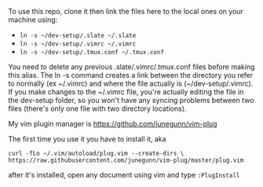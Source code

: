 To use this repo, clone it then link the files here to the local ones on your machine using:

 - `ln -s ~/dev-setup/.slate ~/.slate`
 - `ln -s ~/dev-setup/.vimrc ~/.vimrc`
 - `ln -s ~/dev-setup/.tmux.conf ~/.tmux.conf`
 
You need to delete any previous .slate/.vimrc/.tmux.conf files before making this alias. The ln -s command creates a link between the directory you refer to normally (ex \~/.vimrc) and where the file actually is (\~/dev-setup/.vimrc). If you make changes to the ~/.vimrc file, you're actually editing the file in the dev-setup folder, so you won't have any syncing problems between two files (there's only one file with two directory locations).

My vim plugin manager is https://github.com/junegunn/vim-plug

The first time you use it you have to install it, aka

`curl -fLo ~/.vim/autoload/plug.vim --create-dirs \
    https://raw.githubusercontent.com/junegunn/vim-plug/master/plug.vim`
    
after it's installed, open any document using vim and type `:PlugInstall`
